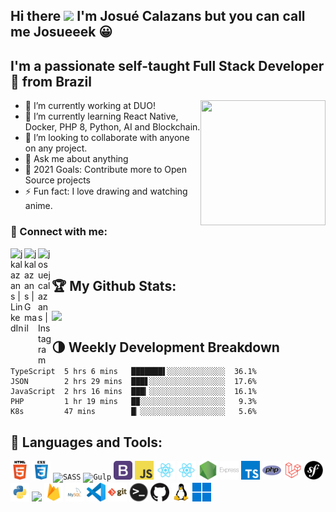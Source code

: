 ## Hi there <img src="https://media.giphy.com/media/hvRJCLFzcasrR4ia7z/giphy.gif" width="25px"> I'm Josué Calazans but you can call me Josueeek 😀


## I'm a passionate self-taught Full Stack Developer 🚀 from Brazil


<a href="#"><img align="right" src="https://github.com/josuejcalazans/josueeek/blob/master/images/banner.gif" width="200 " height="200" /></a>

- 🔭 I’m currently working at DUO!
- 🌱 I’m currently learning React Native, Docker, PHP 8, Python, AI and Blockchain.
- 👯 I’m looking to collaborate with anyone on any project.
- 💬 Ask me about anything
- 🥅 2021 Goals: Contribute more to Open Source projects
- ⚡ Fun fact: I love drawing and watching anime.



### :email: Connect with me: 

 <a href="https://linkedin.com/in/josue-calazans" target="_blank" rel="noopener noreferrer"> <img  align="left" alt="jkalazans | LinkedIn" width="22px" src="https://cdn.jsdelivr.net/npm/simple-icons@v3/icons/linkedin.svg"></a>
 <a href="mailto:josue.calazans07@gmail.com" target="_blank" rel="noopener noreferrer"> <img  align="left" alt="jkalazans | Gmail" width="22px" src="https://cdn.jsdelivr.net/npm/simple-icons@v3/icons/gmail.svg"></a>
 <a href="https://instagram.com/josuejcalazans" target="_blank" rel="noopener noreferrer"> <img  align="left" alt="josuejcalazans | Instagram" width="22px" src="https://cdn.jsdelivr.net/npm/simple-icons@v3/icons/instagram.svg"></a>   

<br />

## :trophy: My Github Stats:

 

<a href="https://github.com/josuejcalazans">
  <img align="center" src="https://github-readme-stats.vercel.app/api/top-langs/?username=josuejcalazans&theme=tokyonight&hide_langs_below=1" />
</a>

## 🌗 Weekly Development Breakdown

```text
TypeScript  5 hrs 6 mins   ███████▌░░░░░░░░░░░░░  36.1%
JSON        2 hrs 29 mins  ███▋░░░░░░░░░░░░░░░░░  17.6%
JavaScript  2 hrs 16 mins  ███▎░░░░░░░░░░░░░░░░░  16.1%
PHP         1 hr 19 mins   █▉░░░░░░░░░░░░░░░░░░░   9.3%
K8s         47 mins        █▏░░░░░░░░░░░░░░░░░░░   5.6%
```


## 🧰 **Languages and Tools:**  


<code><img title="HTML5" height="30" src="https://raw.githubusercontent.com/github/explore/80688e429a7d4ef2fca1e82350fe8e3517d3494d/topics/html/html.png"></code>
<code><img title="CSS3" height="30" src="https://raw.githubusercontent.com/github/explore/80688e429a7d4ef2fca1e82350fe8e3517d3494d/topics/css/css.png"></code>
<code><img title="SASS" height="30" src="https://github.com/zumrudu-anka/zumrudu-anka/blob/master/images/sass.svg"></code>
<code><img title="Gulp" height="30" src="https://github.com/zumrudu-anka/zumrudu-anka/blob/master/images/gulp.svg"></code>
<code><img title="Bootstrap" height="30" src="https://raw.githubusercontent.com/github/explore/80688e429a7d4ef2fca1e82350fe8e3517d3494d/topics/bootstrap/bootstrap.png"></code>
<code><img title="Javascript" height="30" src="https://raw.githubusercontent.com/github/explore/80688e429a7d4ef2fca1e82350fe8e3517d3494d/topics/javascript/javascript.png"></code>
<code><img height="30" src="https://raw.githubusercontent.com/github/explore/80688e429a7d4ef2fca1e82350fe8e3517d3494d/topics/react/react.png"></code>
<code><img height="30" src="https://raw.githubusercontent.com/github/explore/80688e429a7d4ef2fca1e82350fe8e3517d3494d/topics/react-native/react-native.png"></code>
<code><img height="30" src="https://raw.githubusercontent.com/github/explore/80688e429a7d4ef2fca1e82350fe8e3517d3494d/topics/nodejs/nodejs.png"></code>
<code><img height="30" src="https://raw.githubusercontent.com/github/explore/80688e429a7d4ef2fca1e82350fe8e3517d3494d/topics/express/express.png"></code>
<code><img height="30" src="https://raw.githubusercontent.com/github/explore/80688e429a7d4ef2fca1e82350fe8e3517d3494d/topics/typescript/typescript.png"></code>
<code><img height="30" src="https://raw.githubusercontent.com/github/explore/80688e429a7d4ef2fca1e82350fe8e3517d3494d/topics/php/php.png"></code>
<code><img height="30" src="https://raw.githubusercontent.com/github/explore/80688e429a7d4ef2fca1e82350fe8e3517d3494d/topics/laravel/laravel.png"></code>
<code><img height="30" src="https://raw.githubusercontent.com/github/explore/80688e429a7d4ef2fca1e82350fe8e3517d3494d/topics/symfony/symfony.png"></code>
<code><img height="30" src="https://raw.githubusercontent.com/github/explore/80688e429a7d4ef2fca1e82350fe8e3517d3494d/topics/python/python.png"></code>
<code><img height="30" src="https://cdn.iconscout.com/icon/free/png-512/aws-1869025-1583149.png"></code>
<code><img height="30" src="https://raw.githubusercontent.com/github/explore/80688e429a7d4ef2fca1e82350fe8e3517d3494d/topics/firebase/firebase.png"></code>
<code><img height="30" src="https://raw.githubusercontent.com/github/explore/80688e429a7d4ef2fca1e82350fe8e3517d3494d/topics/mysql/mysql.png"></code>
<code><img height="30" src="https://raw.githubusercontent.com/github/explore/80688e429a7d4ef2fca1e82350fe8e3517d3494d/topics/visual-studio-code/visual-studio-code.png"></code>
<code><img height="30" src="https://raw.githubusercontent.com/github/explore/80688e429a7d4ef2fca1e82350fe8e3517d3494d/topics/git/git.png"></code>
<code><img height="30" src="https://raw.githubusercontent.com/github/explore/80688e429a7d4ef2fca1e82350fe8e3517d3494d/topics/terminal/terminal.png"></code>
<code><img height="30" src="https://raw.githubusercontent.com/github/explore/78df643247d429f6cc873026c0622819ad797942/topics/github/github.png"></code>
<code><img height="30" src="https://raw.githubusercontent.com/github/explore/80688e429a7d4ef2fca1e82350fe8e3517d3494d/topics/linux/linux.png"></code>
<code><img height="30" src="https://raw.githubusercontent.com/github/explore/80688e429a7d4ef2fca1e82350fe8e3517d3494d/topics/windows/windows.png"></code>
<br />
